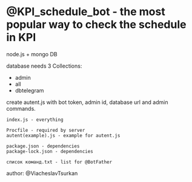 # @KPI_schedule_bot - the most popular way to check the schedule in KPI

node.js + mongo DB


database needs 3 Collections:
- admin
- all
- dbtelegram

create autent.js with bot token, admin id, database url and admin commands.

	index.js - everything
  
 	Procfile - required by server
	autent(example).js - example for autent.js
	
	package.json - dependencies
	package-lock.json - dependencies

	список команд.txt - list for @BotFather


author: @ViacheslavTsurkan
